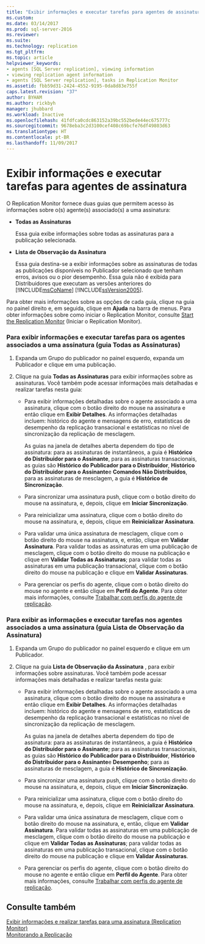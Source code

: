 ```yaml
---
title: "Exibir informações e executar tarefas para agentes de assinatura | Microsoft Docs"
ms.custom: 
ms.date: 03/14/2017
ms.prod: sql-server-2016
ms.reviewer: 
ms.suite: 
ms.technology: replication
ms.tgt_pltfrm: 
ms.topic: article
helpviewer_keywords:
- agents [SQL Server replication], viewing information
- viewing replication agent information
- agents [SQL Server replication], tasks in Replication Monitor
ms.assetid: fbb59d31-2424-4552-9195-0da8d83e755f
caps.latest.revision: "37"
author: BYHAM
ms.author: rickbyh
manager: jhubbard
ms.workload: Inactive
ms.openlocfilehash: 41fdfca0cdc863152a39bc552bede44ec675777c
ms.sourcegitcommit: 9678eba3c2d3100cef408c69bcfe76df49803d63
ms.translationtype: HT
ms.contentlocale: pt-BR
ms.lasthandoff: 11/09/2017
---
```

# <a name="view-information-and-perform-tasks-for-subscription-agents"></a>Exibir informações e executar tarefas para agentes de assinatura
  O Replication Monitor fornece duas guias que permitem acesso às informações sobre o(s) agente(s) associado(s) a uma assinatura:  
  
-   **Todas as Assinaturas**  
  
     Essa guia exibe informações sobre todas as assinaturas para a publicação selecionada.  
  
-   **Lista de Observação da Assinatura**  
  
     Essa guia destina-se a exibir informações sobre as assinaturas de todas as publicações disponíveis no Publicador selecionado que tenham erros, avisos ou o pior desempenho. Essa guia não é exibida para Distribuidores que executam as versões anteriores do [!INCLUDE[msCoName](../../../includes/msconame-md.md)] [!INCLUDE[ssVersion2005](../../../includes/ssversion2005-md.md)].  
  
 Para obter mais informações sobre as opções de cada guia, clique na guia no painel direito e, em seguida, clique em **Ajuda** na barra de menus. Para obter informações sobre como iniciar o Replication Monitor, consulte [Start the Replication Monitor](../../../relational-databases/replication/monitor/start-the-replication-monitor.md) (Iniciar o Replication Monitor).  
  
### <a name="to-view-information-and-perform-tasks-for-the-agents-associated-with-a-subscription-all-subscriptions-tab"></a>Para exibir informações e executar tarefas para os agentes associados a uma assinatura (guia Todas as Assinaturas)  
  
1.  Expanda um Grupo do publicador no painel esquerdo, expanda um Publicador e clique em uma publicação.  
  
2.  Clique na guia **Todas as Assinaturas** para exibir informações sobre as assinaturas. Você também pode acessar informações mais detalhadas e realizar tarefas nesta guia:  
  
    -   Para exibir informações detalhadas sobre o agente associado a uma assinatura, clique com o botão direito do mouse na assinatura e então clique em **Exibir Detalhes**. As informações detalhadas incluem: histórico do agente e mensagens de erro, estatísticas de desempenho da replicação transacional e estatísticas no nível de sincronização da replicação de mesclagem.  
  
         As guias na janela de detalhes aberta dependem do tipo de assinatura: para as assinaturas de instantâneos, a guia é **Histórico do Distribuidor para o Assinante**, para as assinaturas transacionais, as guias são **Histórico do Publicador para o Distribuidor**, **Histórico do Distribuidor para o Assinante**e **Comandos Não Distribuídos**, para as assinaturas de mesclagem, a guia é **Histórico de Sincronização**.  
  
    -   Para sincronizar uma assinatura push, clique com o botão direito do mouse na assinatura, e, depois, clique em **Iniciar Sincronização**.  
  
    -   Para reinicializar uma assinatura, clique com o botão direito do mouse na assinatura, e, depois, clique em **Reinicializar Assinatura**.  
  
    -   Para validar uma única assinatura de mesclagem, clique com o botão direito do mouse na assinatura, e, então, clique em **Validar Assinatura**. Para validar todas as assinaturas em uma publicação de mesclagem, clique com o botão direito do mouse na publicação e clique em **Validar Todas as Assinaturas**; para validar todas as assinaturas em uma publicação transacional, clique com o botão direito do mouse na publicação e clique em **Validar Assinaturas**.  
  
    -   Para gerenciar os perfis do agente, clique com o botão direito do mouse no agente e então clique em **Perfil do Agente**. Para obter mais informações, consulte [Trabalhar com perfis do agente de replicação](../../../relational-databases/replication/agents/work-with-replication-agent-profiles.md).  
  
### <a name="to-view-information-and-perform-tasks-for-the-agents-associated-with-a-subscription-subscription-watch-list-tab"></a>Para exibir as informações e executar tarefas nos agentes associados a uma assinatura (guia Lista de Observação da Assinatura)  
  
1.  Expanda um Grupo do publicador no painel esquerdo e clique em um Publicador.  
  
2.  Clique na guia **Lista de Observação da Assinatura** , para exibir informações sobre assinaturas. Você também pode acessar informações mais detalhadas e realizar tarefas nesta guia:  
  
    -   Para exibir informações detalhadas sobre o agente associado a uma assinatura, clique com o botão direito do mouse na assinatura e então clique em **Exibir Detalhes**. As informações detalhadas incluem: histórico do agente e mensagens de erro, estatísticas de desempenho da replicação transacional e estatísticas no nível de sincronização da replicação de mesclagem.  
  
         As guias na janela de detalhes aberta dependem do tipo de assinatura: para as assinaturas de instantâneos, a guia é **Histórico do Distribuidor para o Assinante**; para as assinaturas transacionais, as guias são **Histórico do Publicador para o Distribuidor**, **Histórico do Distribuidor para o Assinante**e **Desempenho**; para as assinaturas de mesclagem, a guia é **Histórico de Sincronização**.  
  
    -   Para sincronizar uma assinatura push, clique com o botão direito do mouse na assinatura, e, depois, clique em **Iniciar Sincronização**.  
  
    -   Para reinicializar uma assinatura, clique com o botão direito do mouse na assinatura, e, depois, clique em **Reinicializar Assinatura**.  
  
    -   Para validar uma única assinatura de mesclagem, clique com o botão direito do mouse na assinatura, e, então, clique em **Validar Assinatura**. Para validar todas as assinaturas em uma publicação de mesclagem, clique com o botão direito do mouse na publicação e clique em **Validar Todas as Assinaturas**; para validar todas as assinaturas em uma publicação transacional, clique com o botão direito do mouse na publicação e clique em **Validar Assinaturas**.  
  
    -   Para gerenciar os perfis do agente, clique com o botão direito do mouse no agente e então clique em **Perfil do Agente**. Para obter mais informações, consulte [Trabalhar com perfis do agente de replicação](../../../relational-databases/replication/agents/work-with-replication-agent-profiles.md).  
  
## <a name="see-also"></a>Consulte também  
 [Exibir informações e realizar tarefas para uma assinatura &#40;Replication Monitor&#41;](../../../relational-databases/replication/monitor/view-information-and-perform-tasks-for-a-subscription-replication-monitor.md)   
 [Monitorando a Replicação](../../../relational-databases/replication/monitor/monitoring-replication-overview.md)  
  
  
